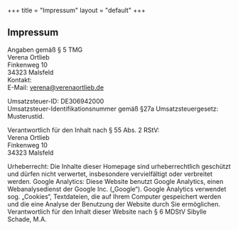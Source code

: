 +++
title = "Impressum"
layout = "default"
+++

<h2 class="sub-side-hero">Impressum</h2>

Angaben gemäß § 5 TMG <br>
Verena Ortlieb <br>
Finkenweg 10 <br>
34323 Malsfeld <br>
Kontakt: <br>
E-Mail: verena@verenaortlieb.de

Umsatzsteuer-ID: DE306942000 <br>
Umsatzsteuer-Identifikationsnummer gemäß §27a Umsatzsteuergesetz: Musterustid.

Verantwortlich für den Inhalt nach § 55 Abs. 2 RStV: <br>
Verena Ortlieb <br>
Finkenweg 10 <br>
34323 Malsfeld <br>


Urheberrecht: Die Inhalte dieser Homepage sind urheberrechtlich geschützt und dürfen nicht verwertet, insbesondere vervielfältigt oder verbreitet werden. Google Analytics: Diese Website benutzt Google Analytics, einen Webanalysedienst der Google Inc. („Google“). Google Analytics verwendet sog. „Cookies“, Textdateien, die auf Ihrem Computer gespeichert werden und die eine Analyse der Benutzung der Website durch Sie ermöglichen. Verantwortlich für den Inhalt dieser Website nach § 6 MDStV Sibylle Schade, M.A.
